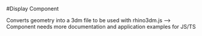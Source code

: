 #Display Component

Converts geometry into a 3dm file to be used with rhino3dm.js --> Component needs more documentation and application examples for JS/TS

